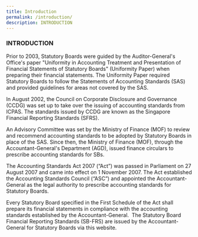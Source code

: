 ```yaml
---
title: Introduction
permalink: /introduction/
description: INTRODUCTION
---
```



### INTRODUCTION

  

Prior to 2003, Statutory Boards were guided by the Auditor-General's Office's paper "Uniformity in Accounting Treatment and Presentation of Financial Statements of Statutory Boards" (Uniformity Paper) when preparing their financial statements. The Uniformity Paper required Statutory Boards to follow the Statements of Accounting Standards (SAS) and provided guidelines for areas not covered by the SAS.   
  
In August 2002, the Council on Corporate Disclosure and Governance (CCDG) was set up to take over the issuing of accounting standards from ICPAS. The standards issued by CCDG are known as the Singapore Financial Reporting Standards (SFRS).  
  
An Advisory Committee was set by the Ministry of Finance (MOF) to review and recommend accounting standards to be adopted by Statutory Boards in place of the SAS. Since then, the Ministry of Finance (MOF), through the Accountant-General's Department (AGD), issued finance circulars to prescribe accounting standards for SBs.  
  
The Accounting Standards Act 2007 (“Act”) was passed in Parliament on 27 August 2007 and came into effect on 1 November 2007. The Act established the Accounting Standards Council (“ASC”) and appointed the Accountant-General as the legal authority to prescribe accounting standards for Statutory Boards.  
  
Every Statutory Board specified in the First Schedule of the Act shall prepare its financial statements in compliance with the accounting standards established by the Accountant-General.  The Statutory Board Financial Reporting Standards (SB-FRS) are issued by the Accountant-General for Statutory Boards via this website.